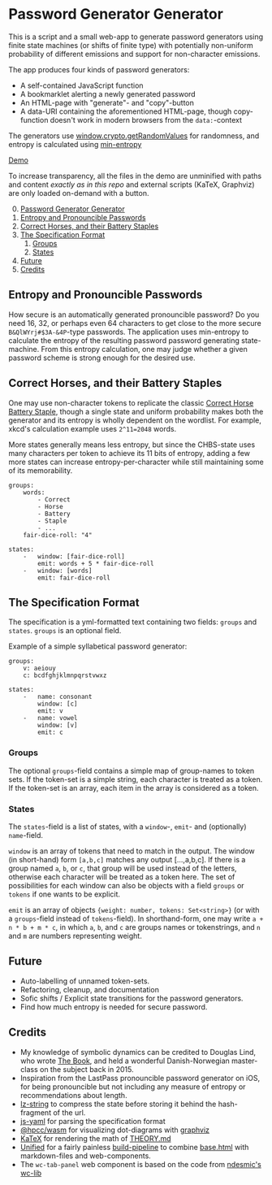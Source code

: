 
# Password Generator Generator

This is a script and a small web-app to generate password generators using finite state machines (or shifts of finite type) with potentially non-uniform probability of different emissions and support for non-character emissions.

The app produces four kinds of password generators:
* A self-contained JavaScript function
* A bookmarklet alerting a newly generated password
* An HTML-page with "generate"- and "copy"-button
* A data-URI containing the aforementioned HTML-page, though copy-function doesn't work in modern browsers from the `data:`-context

The generators use [window.crypto.getRandomValues](https://developer.mozilla.org/en-US/docs/Web/API/Crypto/getRandomValues) for randomness, and entropy is calculated using [min-entropy](./THEORY.md)

[Demo](https://siverv.github.io/password-generator-generator/)

To increase transparency, all the files in the demo are unminified with paths and content _exactly as in this repo_ and external scripts (KaTeX, Graphviz) are only loaded on-demand with a button.

0. [Password Generator Generator](#password-generator-generator)
1. [Entropy and Pronouncible Passwords](#entropy-and-pronouncible-passwords)
2. [Correct Horses, and their Battery Staples](#correct-horses-and-their-battery-staples)
3. [The Specification Format](#the-specification-format)
    1. [Groups](#groups)
    2. [States](#states)
4. [Future](#future)
5. [Credits](#credits)

## Entropy and Pronouncible Passwords

How secure is an automatically generated pronouncible password? Do you need 16, 32, or perhaps even 64 characters to get close to the more secure `B&QlWYrj#$3A-&4P`-type passwords. The application uses min-entropy to calculate the entropy of the resulting password password generating state-machine. From this entropy calculation, one may judge whether a given password scheme is strong enough for the desired use.

## Correct Horses, and their Battery Staples

One may use non-character tokens to replicate the classic [Correct Horse Battery Staple](https://xkcd.com/936/), though a single state and uniform probability makes both the generator and its entropy is wholly dependent on the wordlist. For example, xkcd's calculation example uses `2^11=2048` words.

More states generally means less entropy, but since the CHBS-state uses many characters per token to achieve its 11 bits of entropy, adding a few more states can increase entropy-per-character while still maintaining some of its memorability.

```
groups:
    words:
        - Correct
        - Horse
        - Battery
        - Staple
        - ...
    fair-dice-roll: "4"

states:
    -   window: [fair-dice-roll]
        emit: words + 5 * fair-dice-roll
    -   window: [words]
        emit: fair-dice-roll
```

## The Specification Format

The specification is a yml-formatted text containing two fields: `groups` and `states`. `groups` is an optional field.

Example of a simple syllabetical password generator:

```
groups:
    v: aeiouy
    c: bcdfghjklmnpqrstvwxz

states:
    -   name: consonant
        window: [c]
        emit: v
    -   name: vowel
        window: [v]
        emit: c

```

### Groups

The optional `groups`-field contains a simple map of group-names to token sets. If the token-set is a simple string, each character is treated as a token. If the token-set is an array, each item in the array is considered as a token.

### States

The `states`-field is a list of states, with a `window`-, `emit`- and (optionally) `name`-field.

`window` is an array of tokens that need to match in the output. The window (in short-hand) form `[a,b,c]` matches any output [...,a,b,c]. If there is a group named `a`, `b`, or `c`, that group will be used instead of the letters, otherwise each character will be treated as a token here. The set of possibilities for each window can also be objects with a field `groups` or `tokens` if one wants to be explicit.

`emit` is an array of objects `{weight: number, tokens: Set<string>}` (or with a `groups`-field instead of `tokens`-field). In shorthand-form, one may write `a + n * b + m * c`, in which `a`, `b`, and `c` are groups names or tokenstrings, and `n` and `m` are numbers representing weight.

## Future

- Auto-labelling of unnamed token-sets.
- Refactoring, cleanup, and documentation
- Sofic shifts / Explicit state transitions for the password generators.
- Find how much entropy is needed for secure password.

## Credits


* My knowledge of symbolic dynamics can be credited to Douglas Lind, who wrote [The Book](https://faculty.washington.edu/lind/symbolic-book/), and held a wonderful Danish-Norwegian master-class on the subject back in 2015. 
* Inspiration from the LastPass pronouncible password generator on iOS, for being pronouncible but not including any measure of entropy or recommendations about length. 
* [lz-string](https://github.com/pieroxy/lz-string/) to compress the state before storing it behind the hash-fragment of the url. 
* [js-yaml](https://github.com/nodeca/js-yaml) for parsing the specification format
* [@hpcc/wasm](https://github.com/hpcc-systems/hpcc-js-wasm) for visualizing dot-diagrams with [graphviz](https://graphviz.org/)
* [KaTeX](https://katex.org/) for rendering the math of [THEORY.md](https://siverv.github.io/password-generator-generator/?main-tabs=2)
* [Unified](https://github.com/unifiedjs/unified) for a fairly painless [build-pipeline](./build.js) to combine [base.html](./base.html) with markdown-files and web-components.
* The `wc-tab-panel` web component is based on the code from [ndesmic's wc-lib](https://github.com/ndesmic/wc-lib) 
